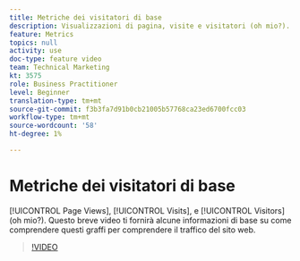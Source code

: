 ```yaml
---
title: Metriche dei visitatori di base
description: Visualizzazioni di pagina, visite e visitatori (oh mio?). Questo breve video ti fornirà alcune informazioni di base su come comprendere questi graffi per comprendere il traffico del sito web.
feature: Metrics
topics: null
activity: use
doc-type: feature video
team: Technical Marketing
kt: 3575
role: Business Practitioner
level: Beginner
translation-type: tm+mt
source-git-commit: f3b3fa7d91b0cb21005b57768ca23ed6700fcc03
workflow-type: tm+mt
source-wordcount: '58'
ht-degree: 1%

---
```



# Metriche dei visitatori di base

[!UICONTROL Page Views],  [!UICONTROL Visits], e  [!UICONTROL Visitors] (oh mio?). Questo breve video ti fornirà alcune informazioni di base su come comprendere questi graffi per comprendere il traffico del sito web.

>[!VIDEO](https://video.tv.adobe.com/v/28774/?quality=12)
